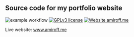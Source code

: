 ## Source code for my portfolio website
![example workflow](https://github.com/amiroff157/my-website/actions/workflows/node.js.yml/badge.svg)
[![GPLv3 license](https://img.shields.io/badge/License-GPLv3-blue.svg)](https://github.com/ameer157/my-website/blob/master/LICENSE)
[![Website amiroff.me](https://img.shields.io/website-up-down-green-red/https/amiroff.me.svg)](https://www.amiroff.me/)

Live website: www.amiroff.me
